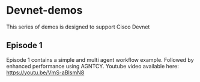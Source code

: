 # Devnet-demos
This series of demos is designed to support Cisco Devnet

## Episode 1

Episode 1 contains a simple and multi agent workflow example. Followed by enhanced performance using AGNTCY.
Youtube video available here: https://youtu.be/VmS-aBIsmN8
